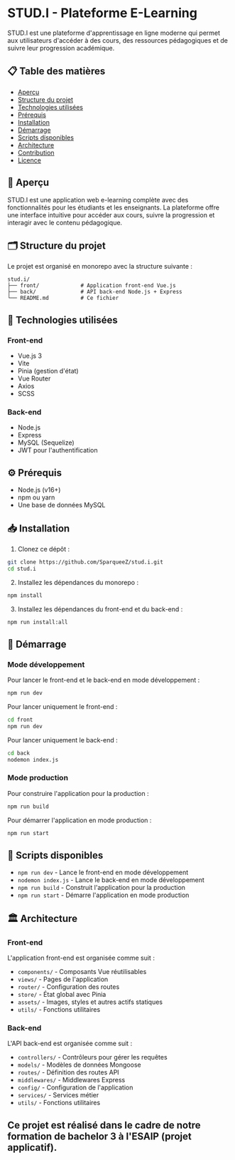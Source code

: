 # STUD.I - Plateforme E-Learning

STUD.I est une plateforme d'apprentissage en ligne moderne qui permet aux utilisateurs d'accéder à des cours, des ressources pédagogiques et de suivre leur progression académique.

## 📋 Table des matières

- [Aperçu](#aperçu)
- [Structure du projet](#structure-du-projet)
- [Technologies utilisées](#technologies-utilisées)
- [Prérequis](#prérequis)
- [Installation](#installation)
- [Démarrage](#démarrage)
- [Scripts disponibles](#scripts-disponibles)
- [Architecture](#architecture)
- [Contribution](#contribution)
- [Licence](#licence)

## 📝 Aperçu

STUD.I est une application web e-learning complète avec des fonctionnalités pour les étudiants et les enseignants. La plateforme offre une interface intuitive pour accéder aux cours, suivre la progression et interagir avec le contenu pédagogique.

## 🗂 Structure du projet

Le projet est organisé en monorepo avec la structure suivante :

```
stud.i/
├── front/             # Application front-end Vue.js
├── back/              # API back-end Node.js + Express
└── README.md          # Ce fichier
```

## 🔧 Technologies utilisées

### Front-end

- Vue.js 3
- Vite
- Pinia (gestion d'état)
- Vue Router
- Axios
- SCSS

### Back-end

- Node.js
- Express
- MySQL (Sequelize)
- JWT pour l'authentification

## ⚙️ Prérequis

- Node.js (v16+)
- npm ou yarn
- Une base de données MySQL

## 📥 Installation

1. Clonez ce dépôt :

```bash
git clone https://github.com/SparqueeZ/stud.i.git
cd stud.i
```

2. Installez les dépendances du monorepo :

```bash
npm install
```

3. Installez les dépendances du front-end et du back-end :

```bash
npm run install:all
```

## 🚀 Démarrage

### Mode développement

Pour lancer le front-end et le back-end en mode développement :

```bash
npm run dev
```

Pour lancer uniquement le front-end :

```bash
cd front
npm run dev
```

Pour lancer uniquement le back-end :

```bash
cd back
nodemon index.js
```

### Mode production

Pour construire l'application pour la production :

```bash
npm run build
```

Pour démarrer l'application en mode production :

```bash
npm run start
```

## 📜 Scripts disponibles

- `npm run dev` - Lance le front-end en mode développement
- `nodemon index.js` - Lance le back-end en mode développement
- `npm run build` - Construit l'application pour la production
- `npm run start` - Démarre l'application en mode production

## 🏛 Architecture

### Front-end

L'application front-end est organisée comme suit :

- `components/` - Composants Vue réutilisables
- `views/` - Pages de l'application
- `router/` - Configuration des routes
- `store/` - État global avec Pinia
- `assets/` - Images, styles et autres actifs statiques
- `utils/` - Fonctions utilitaires

### Back-end

L'API back-end est organisée comme suit :

- `controllers/` - Contrôleurs pour gérer les requêtes
- `models/` - Modèles de données Mongoose
- `routes/` - Définition des routes API
- `middlewares/` - Middlewares Express
- `config/` - Configuration de l'application
- `services/` - Services métier
- `utils/` - Fonctions utilitaires

## Ce projet est réalisé dans le cadre de notre formation de bachelor 3 à l'ESAIP (projet applicatif).
